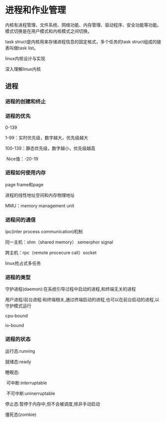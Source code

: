 # 进程和作业管理

内核有进程管理、文件系统、网络功能、内存管理、驱动程序、安全功能等功能。模式切换是在用户模式和内核模式之间切换。

task struct是内核用来存储进程信息的固定格式，多个任务的task struct组成的链表叫做task list。

linux内核设计与实现 

深入理解linux内核

## 进程

### 进程的创建和终止

### 进程的优先

0-139

1-99：实时优先级，数字越大，优先级越大

100-139：静态优先级，数字越小，优先级越高

​	Nice值：-20-19

### 进程如何使用内存

page frame和page

进程的线性地址空间和内存物理地址

MMU：memory management unit

### 进程间的通信

ipc(inter process communication)机制

同一主机：shm（shared memory） semerphor     signal

跨主机：rpc（remote procecure call）socket



linux抢占式多任务

### 进程的类型

守护进程(daemon):在系统引导过程中启动的进程,和终端无关的进程

用户进程/前台进程:和终端相关,通过终端启动的进程,也可以在前台启动的进程,以守护模式运行

 

cpu-bound

io-bound

### 进程的状态

运行态:running

就绪态:ready

睡眠态:

​	可中断:interruptable     

​	不可中断:uninerruptable

停止态:暂停于内存中,但不会被调度,除非手动启动

僵死态(zombie)

